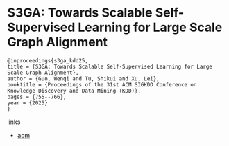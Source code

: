 # S3GA: Towards Scalable Self-Supervised Learning for Large Scale Graph Alignment

```
@inproceedings{s3ga_kdd25,
title = {S3GA: Towards Scalable Self-Supervised Learning for Large Scale Graph Alignment},
author = {Guo, Wenqi and Tu, Shikui and Xu, Lei},
booktitle = {Proceedings of the 31st ACM SIGKDD Conference on Knowledge Discovery and Data Mining (KDD)},
pages = {755--766},
year = {2025}
}
```

links
- [acm](https://dl.acm.org/doi/10.1145/3711896.3737114)
